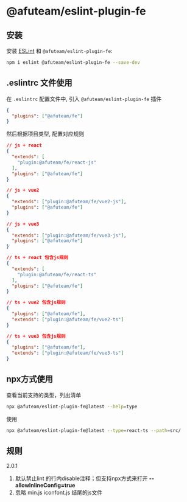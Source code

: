 # @afuteam/eslint-plugin-fe

## 安装

安装 [ESLint](https://eslint.org/) 和 `@afuteam/eslint-plugin-fe`:

```sh
npm i eslint @afuteam/eslint-plugin-fe --save-dev
```

## .eslintrc 文件使用

在 `.eslintrc` 配置文件中, 引入 `@afuteam/eslint-plugin-fe` 插件

```json
{
  "plugins": ["@afuteam/fe"]
}
```

然后根据项目类型, 配置对应规则

```json
// js + react
{
  "extends": [
    "plugin:@afuteam/fe/react-js"
  ],
  "plugins": ["@afuteam/fe"]
}
```

```json
// js + vue2
{
  "extends": ["plugin:@afuteam/fe/vue2-js"],
  "plugins": ["@afuteam/fe"]
}
```

```json
// js + vue3
{
  "extends": ["plugin:@afuteam/fe/vue3-js"],
  "plugins": ["@afuteam/fe"]
}
```

```json
// ts + react 包含js规则
{
  "extends": [
    "plugin:@afuteam/fe/react-ts"
  ],
  "plugins": ["@afuteam/fe"]
}
```

```json
// ts + vue2 包含js规则
{
  "plugins": ["@afuteam/fe"],
  "extends": ["plugin:@afuteam/fe/vue2-ts"]
}
```

```json
// ts + vue3 包含js规则
{
  "plugins": ["@afuteam/fe"],
  "extends": ["plugin:@afuteam/fe/vue3-ts"]
}
```
## npx方式使用
查看当前支持的类型，列出清单
```sh
npx @afuteam/eslint-plugin-fe@latest --help=type
```

使用
```sh
npx @afuteam/eslint-plugin-fe@latest --type=react-ts --path=src/
```

## 规则
2.0.1
1. 默认禁止lint 的行内disable注释；但支持npx方式来打开 **--allowInlineConfig=true**
2. 忽略 min.js iconfont.js 结尾的js文件
